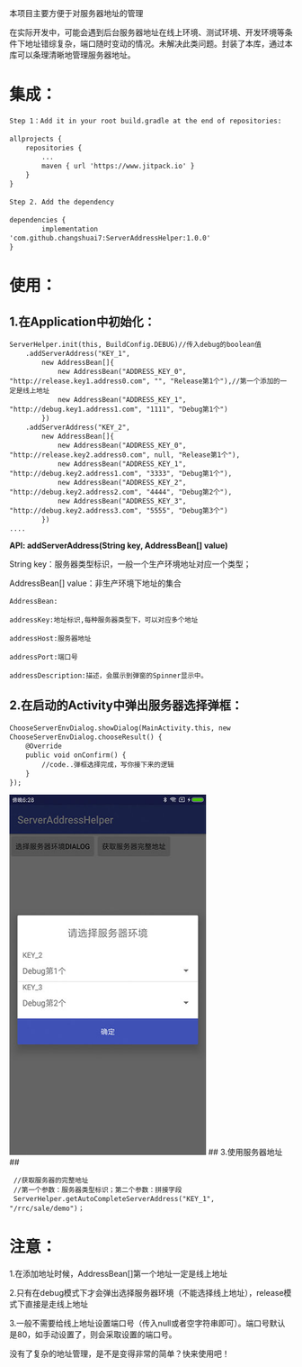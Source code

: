 本项目主要方便于对服务器地址的管理

在实际开发中，可能会遇到后台服务器地址在线上环境、测试环境、开发环境等条件下地址错综复杂，端口随时变动的情况。未解决此类问题。封装了本库，通过本库可以条理清晰地管理服务器地址。
# 集成： #
	Step 1：Add it in your root build.gradle at the end of repositories:

	allprojects {
		repositories {
			...
			maven { url 'https://www.jitpack.io' }
		}
	}

	Step 2. Add the dependency

	dependencies {
	        implementation 'com.github.changshuai7:ServerAddressHelper:1.0.0'
	}



# 使用： #

## 1.在Application中初始化： ##

    ServerHelper.init(this, BuildConfig.DEBUG)//传入debug的boolean值
		.addServerAddress("KEY_1",
			new AddressBean[]{
				new AddressBean("ADDRESS_KEY_0", "http://release.key1.address0.com", "", "Release第1个"),//第一个添加的一定是线上地址
				new AddressBean("ADDRESS_KEY_1", "http://debug.key1.address1.com", "1111", "Debug第1个")
			})
		.addServerAddress("KEY_2",
			new AddressBean[]{
				new AddressBean("ADDRESS_KEY_0", "http://release.key2.address0.com", null, "Release第1个"),
				new AddressBean("ADDRESS_KEY_1", "http://debug.key2.address1.com", "3333", "Debug第1个"),
				new AddressBean("ADDRESS_KEY_2", "http://debug.key2.address2.com", "4444", "Debug第2个"),
				new AddressBean("ADDRESS_KEY_3", "http://debug.key2.address3.com", "5555", "Debug第3个")
			})
	....


**API: addServerAddress(String key, AddressBean[] value)**

String key：服务器类型标识，一般一个生产环境地址对应一个类型；

AddressBean[] value：非生产环境下地址的集合

	AddressBean:

	addressKey:地址标识,每种服务器类型下，可以对应多个地址

	addressHost:服务器地址

	addressPort:端口号

	addressDescription:描述，会展示到弹窗的Spinner显示中。

## 2.在启动的Activity中弹出服务器选择弹框： ##

	ChooseServerEnvDialog.showDialog(MainActivity.this, new ChooseServerEnvDialog.chooseResult() {
	    @Override
	    public void onConfirm() {
	       	//code..弹框选择完成，写你接下来的逻辑	
	    }
	});
	

<img src="https://github.com/changshuai7/ServerAddressHelper/blob/master/screenshots/Screenshot_1.jpg"  height="640" width="350">
## 3.使用服务器地址 ##

	 //获取服务器的完整地址
	 //第一个参数：服务器类型标识；第二个参数：拼接字段
	 ServerHelper.getAutoCompleteServerAddress("KEY_1", "/rrc/sale/demo")；

# 注意： #
1.在添加地址时候，AddressBean[]第一个地址一定是线上地址

2.只有在debug模式下才会弹出选择服务器环境（不能选择线上地址），release模式下直接是走线上地址

3.一般不需要给线上地址设置端口号（传入null或者空字符串即可）。端口号默认是80，如手动设置了，则会采取设置的端口号。


没有了复杂的地址管理，是不是变得非常的简单？快来使用吧！
